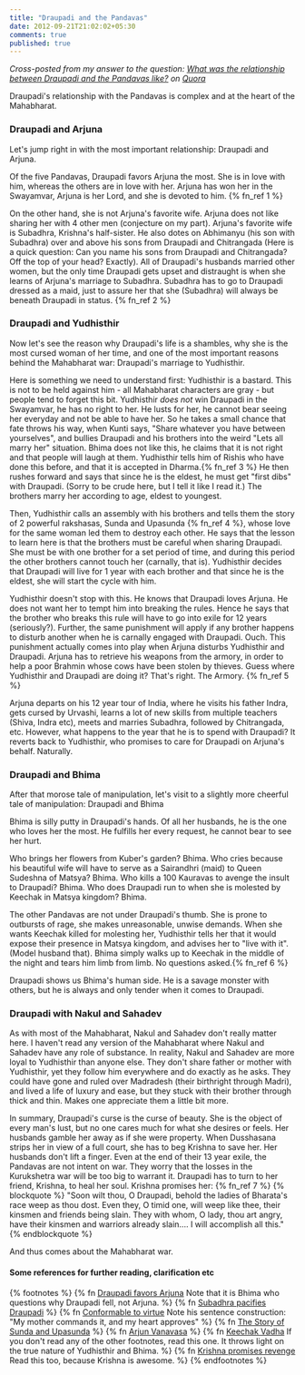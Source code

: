 ```yaml
---
title: "Draupadi and the Pandavas"
date: 2012-09-21T21:02:02+05:30
comments: true
published: true
---
```

_Cross-posted from my answer to the question: [What was the relationship between Draupadi and the Pandavas like?](http://www.quora.com/Mythology/What-was-the-relationship-between-Draupadi-and-the-Pandavas-like/answer/Vedang-Manerikar) on [Quora](http://quora.com)_

Draupadi's relationship with the Pandavas is complex and at the heart of the Mahabharat.
<!--more-->
### Draupadi and Arjuna

Let's jump right in with the most important relationship: Draupadi and Arjuna.

Of the five Pandavas, Draupadi favors Arjuna the most. She is in love with him, whereas the others are in love with her. Arjuna has won her in the Swayamvar, Arjuna is her Lord, and she is devoted to him. {% fn_ref 1 %}

On the other hand, she is not Arjuna's favorite wife. Arjuna does not like sharing her with 4 other men (conjecture on my part). Arjuna's favorite wife is Subadhra, Krishna's half-sister. He also dotes on Abhimanyu (his son with Subadhra) over and above his sons from Draupadi and Chitrangada (Here is a quick question: Can you name his sons from Draupadi and Chitrangada? Off the top of your head? Exactly). All of Draupadi's husbands married other women, but the only time Draupadi gets upset and distraught is when she learns of Arjuna's marriage to Subadhra. Subadhra has to go to Draupadi dressed as a maid, just to assure her that she (Subadhra) will always be beneath Draupadi in status. {% fn_ref 2 %}

### Draupadi and Yudhisthir

Now let's see the reason why Draupadi's life is a shambles, why she is the most cursed woman of her time, and one of the most important reasons behind the Mahabharat war: Draupadi's marriage to Yudhisthir.

Here is something we need to understand first: Yudhisthir is a bastard. This is not to be held against him - all Mahabharat characters are gray - but people tend to forget this bit. Yudhisthir _does not_ win Draupadi in the Swayamvar, he has no right to her. He lusts for her, he cannot bear seeing her everyday and not be able to have her. So he takes a small chance that fate throws his way, when Kunti says, "Share whatever you have between yourselves", and bullies Draupadi and his brothers into the weird "Lets all marry her" situation. Bhima does not like this, he claims that it is not right and that people will laugh at them. Yudhisthir tells him of Rishis who have done this before, and that it is accepted in Dharma.{% fn_ref 3 %} He then rushes forward and says that since he is the eldest, he must get "first dibs" with Draupadi. (Sorry to be crude here, but I tell it like I read it.) The brothers marry her according to age, eldest to youngest.

Then, Yudhisthir calls an assembly with his brothers and tells them the story of 2 powerful rakshasas, Sunda and Upasunda {% fn_ref 4 %}, whose love for the same woman led them to destroy each other. He says that the lesson to learn here is that the brothers must be careful when sharing Draupadi. She must be with one brother for a set period of time, and during this period the other brothers cannot touch her (carnally, that is). Yudhisthir decides that Draupadi will live for 1 year with each brother and that since he is the eldest, she will start the cycle with him.

Yudhisthir doesn't stop with this. He knows that Draupadi loves Arjuna. He does not want her to tempt him into breaking the rules. Hence he says that the brother who breaks this rule will have to go into exile for 12 years (seriously?). Further, the same punishment will apply if any brother happens to disturb another when he is carnally engaged with Draupadi. Ouch. This punishment actually comes into play when Arjuna disturbs Yudhisthir and Draupadi. Arjuna has to retrieve his weapons from the armory, in order to help a poor Brahmin whose cows have been stolen by thieves. Guess where Yudhisthir and Draupadi are doing it? That's right. The Armory. {% fn_ref 5 %}

Arjuna departs on his 12 year tour of India, where he visits his father Indra, gets cursed by Urvashi, learns a lot of new skills from multiple teachers (Shiva, Indra etc), meets and marries Subadhra, followed by Chitrangada, etc. However, what happens to the year that he is to spend with Draupadi? It reverts back to Yudhisthir, who promises to care for Draupadi on Arjuna's behalf. Naturally.

### Draupadi and Bhima

After that morose tale of manipulation, let's visit to a slightly more cheerful tale of manipulation: Draupadi and Bhima

Bhima is silly putty in Draupadi's hands. Of all her husbands, he is the one who loves her the most. He fulfills her every request, he cannot bear to see her hurt.

Who brings her flowers from Kuber's garden? Bhima. Who cries because his beautiful wife will have to serve as a Sairandhri (maid) to Queen Sudeshna of Matsya? Bhima. Who kills a 100 Kauravas to avenge the insult to Draupadi? Bhima. Who does Draupadi run to when she is molested by Keechak in Matsya kingdom? Bhima.

The other Pandavas are not under Draupadi's thumb. She is prone to outbursts of rage, she makes unreasonable, unwise demands. When she wants Keechak killed for molesting her, Yudhisthir tells her that it would expose their presence in Matsya kingdom, and advises her to "live with it". (Model husband that). Bhima simply walks up to Keechak in the middle of the night and tears him limb from limb. No questions asked.{% fn_ref 6 %}

Draupadi shows us Bhima's human side. He is a savage monster with others, but he is always and only tender when it comes to Draupadi.

### Draupadi with Nakul and Sahadev

As with most of the Mahabharat, Nakul and Sahadev don't really matter here. I haven't read any version of the Mahabharat where Nakul and Sahadev have any role of substance. In reality, Nakul and Sahadev are more loyal to Yudhisthir than anyone else. They don't share father or mother with Yudhisthir, yet they follow him everywhere and do exactly as he asks. They could have gone and ruled over Madradesh (their birthright through Madri), and lived a life of luxury and ease, but they stuck with their brother through thick and thin. Makes one appreciate them a little bit more.

In summary, Draupadi's curse is the curse of beauty. She is the object of every man's lust, but no one cares much for what she desires or feels. Her husbands gamble her away as if she were property. When Dusshasana strips her in view of a full court, she has to beg Krishna to save her. Her husbands don't lift a finger. Even at the end of their 13 year exile, the Pandavas are not intent on war. They worry that the losses in the Kurukshetra war will be too big to warrant it. Draupadi has to turn to her friend, Krishna, to heal her soul. Krishna promises her: {% fn_ref 7 %}
{% blockquote %}
"Soon wilt thou, O Draupadi, behold the ladies of Bharata's race weep as thou dost. Even they, O timid one, will weep like thee, their kinsmen and friends being slain. They with whom, O lady, thou art angry, have their kinsmen and warriors already slain.... I will accomplish all this."
{% endblockquote %}

And thus comes about the Mahabharat war.


#### Some references for further reading, clarification etc
{% footnotes %}
   {% fn <a href="http://pastebin.com/bgbrjnne">Draupadi favors Arjuna</a> Note that it is Bhima who questions why Draupadi fell, not Arjuna. %}
   {% fn <a href="http://pastebin.com/ngMNJiFP">Subadhra pacifies Draupadi</a> %}
   {% fn <a href="http://pastebin.com/TiW5w3zi">Conformable to virtue</a> Note his sentence construction: "My mother commands it, and my heart approves" %}
   {% fn <a href="http://pastebin.com/WbMLtEmM">The Story of Sunda and Upasunda</a> %}
   {% fn <a href="http://pastebin.com/qvBBEB52">Arjun Vanavasa</a> %}
   {% fn <a href="http://pastebin.com/REfrvaWy">Keechak Vadha</a> If you don't read any of the other footnotes, read this one. It throws light on the true nature of Yudhisthir and Bhima. %}
   {% fn <a href="http://pastebin.com/fxTzA7Dc">Krishna promises revenge</a> Read this too, because Krishna is awesome. %}
{% endfootnotes %}
